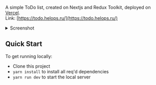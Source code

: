 A simple ToDo list, created on Nextjs and Redux Toolkit, deployed on [Vercel](https://vercel.com?utm_source=Craigary&utm_campaign=oss).<br>
Link: [https://todo.helops.ru/](https://todo.helops.ru/)

<details>
  <summary>Screenshot</summary>
  <p align="center">
    <img src="https://i.ibb.co/D5ncWBP/image.png">
    <img src="https://i.ibb.co/hHKpyns/image.png">
  </p>
</details>

## Quick Start

To get running locally:
- Clone this project
- `yarn install` to install all req'd dependencies
- `yarn run dev` to start the local server